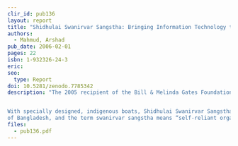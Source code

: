 ```yaml
---
clir_id: pub136
layout: report
title: "Shidhulai Swanirvar Sangstha: Bringing Information Technology to Rural Bangladesh by Boat"
authors: 
  - Mahmud, Arshad
pub_date: 2006-02-01
pages: 22
isbn: 1-932326-24-3
eric:
seo:
  type: Report
doi: 10.5281/zenodo.7785342
description: "The 2005 recipient of the Bill & Melinda Gates Foundation Access to Learning Award overcame the challenge that the ecosystem of Bangladesh poses and found a way to deliver information technology to residents of some of that country’s flood-prone areas.


With specially designed, indigenous boats, Shidhulai Swanirvar Sangstha is using cellular technology and solar power to provide Internet access and online training to thousands of rural residents. Shidhulai is the name of a village in the Natore district
of Bangladesh, and the term swanirvar sangstha means “self-reliant organization.” This report is a case study of of how Shidhulai Swanirvar Sangstha approached formidable obstacles and documents the overall success of the project."
files:
  - pub136.pdf
---
```

